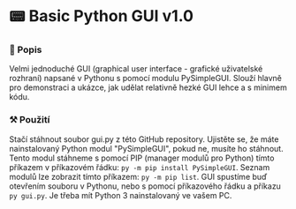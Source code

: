 # 📟 Basic Python GUI v1.0

### 📄 Popis

Velmi jednoduché GUI (graphical user interface - grafické uživatelské rozhraní) napsané v Pythonu s pomocí modulu PySimpleGUI. Slouží hlavně pro demonstraci a ukázce, jak udělat relativně hezké GUI lehce a s minimem kódu.

### ⚒️ Použití

Stačí stáhnout soubor gui.py z této GitHub repository. Ujistěte se, že máte nainstalovaný Python modul "PySimpleGUI", pokud ne, musíte ho stáhnout. Tento modul stáhneme s pomocí PIP (manager modulů pro Python) tímto příkazem v příkazovém řádku: `py -m pip install PySimpleGUI`. Seznam modulů lze zobrazit tímto příkazem: `py -m pip list`. GUI spustíme buď otevřením souboru v Pythonu, nebo s pomocí příkazového řádku a příkazu `py gui.py`. Je třeba mít Python 3 nainstalovaný ve vašem PC.
